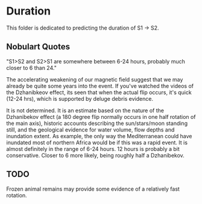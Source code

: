 # Duration

This folder is dedicated to predicting the duration of S1 -> S2.

## Nobulart Quotes

"S1>S2 and S2>S1 are somewhere between 6-24 hours, probably much closer to 6 than 24."

The accelerating weakening of our magnetic field suggest that we may already be quite some years into the event. If you've watched the videos of the Dzhanibkeov effect, its seen that when the actual flip occurs, it's quick (12-24 hrs), which is supported by deluge debris evidence.

It is not determined. It is an estimate based on the nature of the Dzhanibekov effect (a 180 degree flip normally occurs in one half rotation of the main axis), historic accounts describing the sun/stars/moon standing still, and the geological evidence for water volume, flow depths and inundation extent. As example, the only way the Mediterranean could have inundated most of northern Africa would be if this was a rapid event. It is almost definitely in the range of 6-24 hours. 12 hours is probably a bit conservative. Closer to 6 more likely, being roughly half a Dzhanibekov.

## TODO

Frozen animal remains may provide some evidence of a relatively fast rotation.
